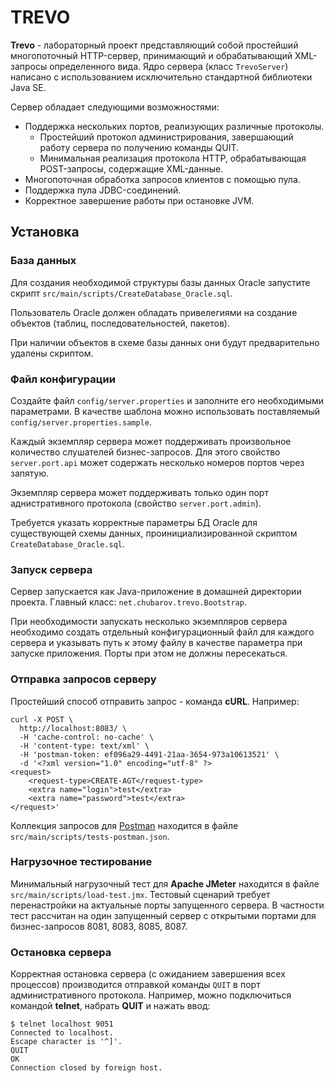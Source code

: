 
# TREVO

**Trevo** - лабораторный проект представляющий собой простейший
многопоточный HTTP-сервер, принимающий и обрабатывающий XML-запросы
определенного вида. Ядро сервера (класс `TrevoServer`) написано с
использованием исключительно стандартной библиотеки Java SE.

Сервер обладает следующими возможностями:

* Поддержка нескольких портов, реализующих различные протоколы.
    * Простейший протокол администрирования, завершающий работу сервера по получению команды QUIT.
    * Минимальная реализация протокола HTTP, обрабатывающая POST-запросы, содержащие XML-данные.
* Многопоточная обработка запросов клиентов с помощью пула.
* Поддержка пула JDBC-соединений.
* Корректное завершение работы при остановке JVM.

## Установка

### База данных
Для создания необходимой структуры базы данных Oracle запустите 
скрипт `src/main/scripts/CreateDatabase_Oracle.sql`. 

Пользователь Oracle должен обладать привелегиями на создание 
объектов (таблиц, последовательностей, пакетов).

При наличии объектов в схеме базы данных они будут предварительно
удалены скриптом.

### Файл конфигурации
Создайте файл `config/server.properties` и заполните его
необходимыми параметрами. В качестве шаблона можно использовать
поставляемый `config/server.properties.sample`.

Каждый экземпляр сервера может поддерживать произвольное количество
слушателей бизнес-запросов. Для этого свойство `server.port.api`
может содержать несколько номеров портов через запятую.

Экземпляр сервера может поддерживать только один порт аднистративного
протокола (свойство `server.port.admin`).

Требуется указать корректные параметры БД Oracle для существующей
схемы данных, проинициализированной скриптом `CreateDatabase_Oracle.sql`.

### Запуск сервера
Сервер запускается как Java-приложение в домашней директории
проекта. Главный класс: `net.chubarov.trevo.Bootstrap`.

При необходимости запускать несколько экземпляров сервера
необходимо создать отдельный конфигурационный файл для каждого
сервера и указывать путь к этому файлу в качестве параметра при
запуске приложения. Порты при этом не должны пересекаться.

### Отправка запросов серверу
Простейший способ отправить запрос - команда **cURL**. Например:

```
curl -X POST \
  http://localhost:8083/ \
  -H 'cache-control: no-cache' \
  -H 'content-type: text/xml' \
  -H 'postman-token: ef096a29-4491-21aa-3654-973a10613521' \
  -d '<?xml version="1.0" encoding="utf-8" ?>
<request>
	<request-type>CREATE-AGT</request-type>
	<extra name="login">test</extra>
	<extra name="password">test</extra>
</request>'
```

Коллекция запросов для [Postman](https://www.getpostman.com)
находится в файле `src/main/scripts/tests-postman.json`.

### Нагрузочное тестирование

Минимальный нагрузочный тест для **Apache JMeter** находится в
файле `src/main/scripts/load-test.jmx`. Тестовый сценарий требует
перенастройки на актуальные порты запущенного сервера. В частности
тест рассчитан на один запущенный сервер с открытыми портами для
бизнес-запросов 8081, 8083, 8085, 8087.

### Остановка сервера
Корректная остановка сервера (с ожиданием завершения всех процессов)
производится отправкой команды `QUIT` в порт административного 
протокола. Например, можно подключиться командой **telnet**, набрать
**QUIT** и нажать ввод:

```
$ telnet localhost 9051
Connected to localhost.
Escape character is '^]'.
QUIT
OK
Connection closed by foreign host.
```
